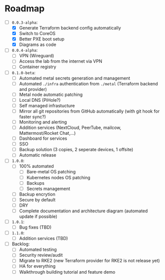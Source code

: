 # Roadmap

- [ ] `0.0.3-alpha`:
  - [x] Generate Terraform backend config automatically
  - [x] Switch to CoreOS
  - [x] Better PXE boot setup
  - [x] Diagrams as code
- [ ] `0.0.4-alpha`:
  - [ ] VPN (Wireguard)
  - [ ] Access the lab from the internet via VPN
  - [ ] Container registry
- [ ] `0.1.0-beta`:
  - [ ] Automated metal secrets generation and management
  - [ ] Automated `./infra` authentication from `./metal` (Terraform backend and provider)
  - [ ] Metal node automatic patching
  - [ ] Local DNS (PiHole?)
  - [ ] Self managed infrastucture
  - [ ] Mirror all git repositories from GitHub automatically (with git hook for faster sync?)
  - [ ] Monitoring and alerting
  - [ ] Addition services (NextCloud, PeerTube, mailcow, Mattermost/Rocket Chat,...)
  - [ ] Dashboard for services
  - [ ] SSO
  - [ ] Backup solution (3 copies, 2 seperate devices, 1 offsite)
  - [ ] Automatic release
- [ ] `1.0.0`:
  - [ ] 100% automated
    - [ ] Bare-metal OS patching
    - [ ] Kubernetes nodes OS patching
    - [ ] Backups
    - [ ] Secrets management
  - [ ] Backup encrytion
  - [ ] Secure by default
  - [ ] DRY
  - [ ] Complete documentation and architecture diagram (automated update if possible)
- [ ] `1.0.1`:
  - [ ] Bug fixes (TBD)
- [ ] `1.1.0`:
  - [ ] Addition services (TBD)
- [ ] Backlog:
  - [ ] Automated testing
  - [ ] Security review/audit
  - [ ] Migrate to RKE2 (new Terraform provider for RKE2 is not release yet)
  - [ ] HA for everything
  - [ ] Walkthrough building tutorial and feature demo
